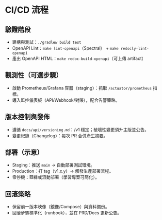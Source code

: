 # CI/CD 流程

## 驗證階段
- 建構與測試：`./gradlew build test`
- OpenAPI Lint：`make lint-openapi`（Spectral） + `make redocly-lint-openapi`
- 產出 OpenAPI HTML：`make redoc-build-openapi`（可上傳 artifact）

## 觀測性（可選步驟）
- 啟動 Prometheus/Grafana 容器（staging）：抓取 `/actuator/prometheus` 指標。
- 導入監控儀表板（API/Webhook/對賬），配合告警策略。

## 版本控制與發佈
- 遵循 `docs/api/versioning.md`：/v1 穩定；破壞性變更須升主版並公告。
- 變更紀錄（Changelog）：每次 PR 合併產生摘要。

## 部署（示意）
- Staging：推送 `main` → 自動部署測試環境。
- Production：打 tag（v1.x.y）→ 觸發生產部署流程。
- 零停機：藍綠或滾動部署（學習專案可簡化）。

## 回滾策略
- 保留前一版本映像（鏡像/Compose）與資料備份。
- 回滾步驟標準化（runbook），並在 PRD/Docs 更新公告。
